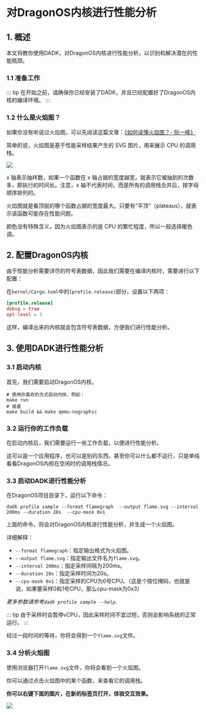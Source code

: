 # 对DragonOS内核进行性能分析

## 1. 概述

本文将教你使用DADK，对DragonOS内核进行性能分析，以识别和解决潜在的性能瓶颈。

### 1.1 准备工作

::: tip
在开始之前，请确保你已经安装了DADK，并且已经配置好了DragonOS内核的编译环境。
:::

### 1.2 什么是火焰图？

如果你没有听说过火焰图，可以先阅读这篇文章：[《如何读懂火焰图？- 阮一峰》](https://www.ruanyifeng.com/blog/2017/09/flame-graph.html)

简单的说，火焰图是基于性能采样结果产生的 SVG 图片，用来展示 CPU 的调用栈。

![](https://web-static2.dragonos.org.cn//longjin/202411252121491.png?imageSlim)

x 轴表示抽样数，如果一个函数在 x 轴占据的宽度越宽，就表示它被抽到的次数多，即执行的时间长。注意，x 轴不代表时间，而是所有的调用栈合并后，按字母顺序排列的。

火焰图就是看顶层的哪个函数占据的宽度最大。只要有"平顶"（plateaus），就表示该函数可能存在性能问题。

颜色没有特殊含义，因为火焰图表示的是 CPU 的繁忙程度，所以一般选择暖色调。

## 2. 配置DragonOS内核

由于性能分析需要详尽的符号表数据，因此我们需要在编译内核时，需要进行以下配置：

在`kernel/Cargo.toml`中的`[profile.release]`部分，设置以下两项：

```toml
[profile.release]
debug = true
opt-level = 1
```

这样，编译出来的内核就会包含符号表数据，方便我们进行性能分析。

## 3. 使用DADK进行性能分析

### 3.1 启动内核

首先，我们需要启动DragonOS内核。

```shell
# 使用你喜欢的方式启动内核，例如：
make run
# 或者
make build && make qemu-nographic
```

### 3.2 运行你的工作负载

在启动内核后，我们需要运行一些工作负载，以便进行性能分析。

这可以是一个应用程序，也可以是别的东西。甚至你可以什么都不运行，只是单纯看看DragonOS内核在空闲时的调用栈情况。

### 3.3 启动DADK进行性能分析

在DragonOS项目目录下，运行以下命令：

```shell
dadk profile sample --format flamegraph  --output flame.svg --interval 200ms --duration 20s  --cpu-mask 0x1
```

上面的命令，将会对DragonOS内核进行性能分析，并生成一个火焰图。

详细解释：

- `--format flamegraph`：指定输出格式为火焰图。
- `--output flame.svg`：指定输出文件名为`flame.svg`。
- `--interval 200ms`：指定采样间隔为200ms。
- `--duration 20s`：指定采样时间为20s。
- `--cpu-mask 0x1`：指定采样的CPU为0号CPU。（这是个按位掩码，也就是说，如果要采样0和1号CPU，那么cpu-mask为0x3）

*更多参数请参考`dadk profile sample --help`.*

::: tip
由于采样时会暂停vCPU，因此采样时间不宜过短，否则会影响系统的正常运行。
:::

经过一段时间的等待，你将会得到一个`flame.svg`文件。

### 3.4 分析火焰图

使用浏览器打开`flame.svg`文件，你将会看到一个火焰图。

你可以通过点击火焰图中的某个函数，来查看它的调用栈。

**你可以右键下面的图片，在新的标签页打开，体验交互效果。**

![](https://web-static2.dragonos.org.cn//longjin/flame2.svg?imageSlim)

